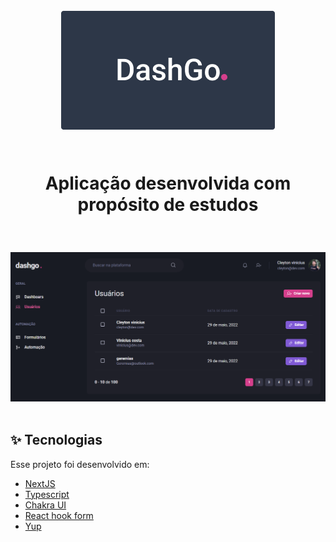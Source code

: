 <h1 align="center"> 
    <br />
    <img alt="DashGo App" src="dashgo.png" />
    <br>
    <br>
    <p>
       Aplicação desenvolvida com propósito de estudos
    </p>
</h1>

  <br>

![App Screenshot](dash_screen.png)
<br>
<br>

## ✨ Tecnologias

Esse projeto foi desenvolvido em:

- [NextJS](https://nextjs.org/)
- [Typescript](https://www.typescriptlang.org)
- [Chakra UI](https://chakra-ui.com/)
- [React hook form](https://react-hook-form.com/)
- [Yup](https://github.com/jquense/yup)
